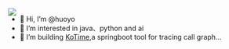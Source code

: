 <img align="left" src="https://github-readme-stats.vercel.app/api?username=huoyo&include_all_commits=true&count_private-true&custom_title=huoyo'%20GitHub%20Stats&line_height=30&show_icons=true&hide_border=true&bg_color=192133&title_color=efb752&icon_color=efb752&text_color=70bed9">


- 👋 Hi, I’m @huoyo
- 👀 I’m interested in java、python and ai
- 🌱 I’m building [KoTime](https://github.com/huoyo/ko-time.git),a  springboot tool for tracing call graph...


<!---
huoyo/huoyo is a ✨ special ✨ repository because its `README.md` (this file) appears on your GitHub profile.
You can click the Preview link to take a look at your changes.
--->
